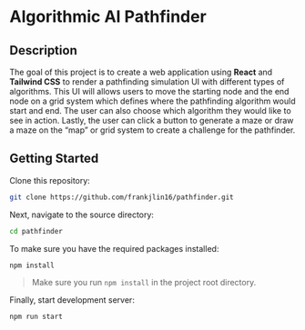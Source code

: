 # Algorithmic AI Pathfinder

## Description

The goal of this project is to create a web application using **React** and **Tailwind CSS** to render a pathfinding simulation UI with different types of algorithms. This UI will allows users to move the starting node and the end node on a grid system which defines where the pathfinding algorithm would start and end. The user can also choose which algorithm they would like to see in action. Lastly, the user can click a button to generate a maze or draw a maze on the “map” or grid system to create a challenge for the pathfinder.

## Getting Started

Clone this repository:

```bash
git clone https://github.com/frankjlin16/pathfinder.git
```

Next, navigate to the source directory:

```bash
cd pathfinder
```

To make sure you have the required packages installed:

```bash
npm install
```

> Make sure you run `npm install` in the project root directory.

Finally, start development server:

```bash
npm run start
```